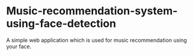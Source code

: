 # Music-recommendation-system-using-face-detection
A simple web application which is used for music recommendation using your face.
